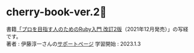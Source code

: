# cherry-book-ver.2🍒

書籍[「プロを目指す人のためのRuby入門 改訂2版](https://gihyo.jp/book/2021/978-4-297-12437-3)（2021年12月発売）」の写経です。  
著者 : 伊藤淳一さんの[サポートページ](https://ruby-book.jnito.com/)
学習開始 : 2023.1.3
